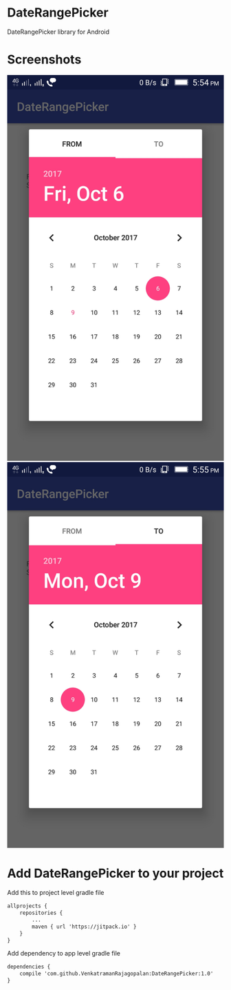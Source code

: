 # DateRangePicker
DateRangePicker library for Android

# Screenshots
![Screenshot 1](/screenshots/screenshot1.jpeg?raw=true "From Date") ![Screenshot 2](/screenshots/screenshot2.jpeg?raw=true "To Date")



# Add DateRangePicker to your project
Add this to project level gradle file
```
allprojects {
	repositories {
		...
		maven { url 'https://jitpack.io' }
	}
}
```
Add dependency to app level gradle file
```
dependencies {
	compile 'com.github.VenkatramanRajagopalan:DateRangePicker:1.0'
}
```
